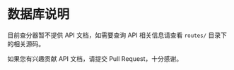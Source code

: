 # 数据库说明

目前查分器暂不提供 API 文档，如需要查询 API 相关信息请查看 `routes/` 目录下的相关源码。

如果您有兴趣贡献 API 文档，请提交 Pull Request，十分感谢。
